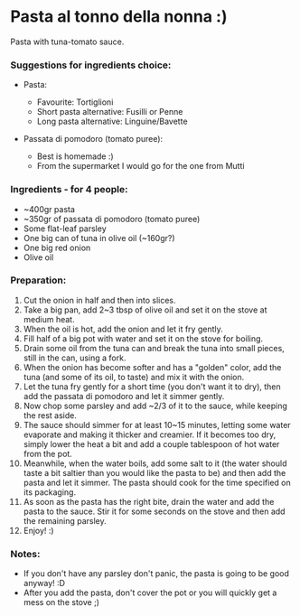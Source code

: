 # Pasta al tonno della nonna :)
Pasta with tuna-tomato sauce.

### Suggestions for ingredients choice:
- Pasta: 
  - Favourite: Tortiglioni
  - Short pasta alternative: Fusilli or Penne
  - Long pasta alternative: Linguine/Bavette

- Passata di pomodoro (tomato puree):
  - Best is homemade :)
  - From the supermarket I would go for the one from Mutti

### Ingredients - for 4 people:
- ~400gr pasta
- ~350gr of passata di pomodoro (tomato puree)
- Some flat-leaf parsley
- One big can of tuna in olive oil (~160gr?)
- One big red onion
- Olive oil

### Preparation:
1) Cut the onion in half and then into slices.
2) Take a big pan, add 2~3 tbsp of olive oil and set it on the stove at medium heat.
3) When the oil is hot, add the onion and let it fry gently.
4) Fill half of a big pot with water and set it on the stove for boiling.
5) Drain some oil from the tuna can and break the tuna into small pieces, still in the can, using a fork.
6) When the onion has become softer and has a "golden" color, add the tuna (and some of its oil, to taste) and mix it with the onion.
7) Let the tuna fry gently for a short time (you don't want it to dry), then add the passata di pomodoro and let it simmer gently.
8) Now chop some parsley and add ~2/3 of it to the sauce, while keeping the rest aside.
9) The sauce should simmer for at least 10~15 minutes, letting some water evaporate and making it thicker and creamier. If it becomes too dry, simply lower the heat a bit and add a couple tablespoon of hot water from the pot.
10) Meanwhile, when the water boils, add some salt to it (the water should taste a bit saltier than you would like the pasta to be) and then add the pasta and let it simmer. The pasta should cook for the time specified on its packaging.
11) As soon as the pasta has the right bite, drain the water and add the pasta to the sauce. Stir it for some seconds on the stove and then add the remaining parsley.
12) Enjoy! :)

### Notes:
- If you don't have any parsley don't panic, the pasta is going to be good anyway! :D
- After you add the pasta, don't cover the pot or you will quickly get a mess on the stove ;)
